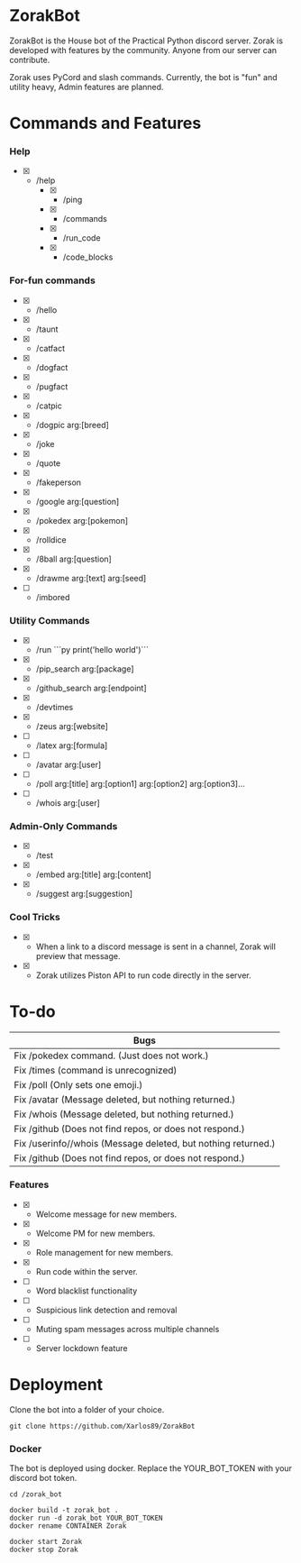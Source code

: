 
# ZorakBot
ZorakBot is the House bot of the Practical Python discord server. Zorak is developed with features by the community. Anyone from our server can contribute. 

Zorak uses PyCord and slash commands. 
Currently, the bot is "fun" and utility heavy, Admin features are planned. 

# Commands and Features
### Help
- [X] - /help
	- [X] - /ping
	- [X] - /commands
	- [X] - /run_code
	- [X] - /code_blocks

### For-fun commands
- [X] - /hello
- [X] - /taunt
- [X] - /catfact
- [X] - /dogfact
- [X] - /pugfact
- [X] - /catpic
- [X] - /dogpic arg:[breed]
- [X] - /joke
- [X] - /quote
- [X] - /fakeperson
- [X] - /google arg:[question]
- [X] - /pokedex arg:[pokemon]
- [X] - /rolldice
- [X] - /8ball arg:[question]
- [X] - /drawme arg:[text] arg:[seed]
- [ ] - /imbored

### Utility Commands
- [X] - /run \`\`\`py print('hello world')\`\`\`
- [X] - /pip_search arg:[package]
- [X] - /github_search arg:[endpoint]
- [X] - /devtimes
- [X] - /zeus arg:[website]
- [ ] - /latex arg:[formula]
- [ ] - /avatar arg:[user]
- [ ] - /poll arg:[title] arg:[option1] arg:[option2] arg:[option3]...
- [ ] - /whois arg:[user]

### Admin-Only Commands
- [X] - /test
- [X] - /embed arg:[title] arg:[content]
- [X] - /suggest arg:[suggestion]

### Cool Tricks
- [X] - When a link to a discord message is sent in a channel, Zorak will preview that message.
- [X] - Zorak utilizes Piston API to run code directly in the server.


# To-do
| Bugs |
|--|
| Fix /pokedex command. (Just does not work.) |
| Fix /times (command is unrecognized) |
| Fix /poll (Only sets one emoji.) | |
| Fix /avatar (Message deleted, but nothing returned.) |
| Fix /whois (Message deleted, but nothing returned.) | 
| Fix /github (Does not find repos, or does not respond.) |
| Fix /userinfo//whois (Message deleted, but nothing returned.) |
| Fix /github (Does not find repos, or does not respond.) |



### Features
- [X] - Welcome message for new members.
- [X] - Welcome PM for new members.
- [X] - Role management for new members.
- [X] - Run code within the server.
- [ ] - Word blacklist functionality
- [ ] - Suspicious link detection and removal
- [ ] - Muting spam messages across multiple channels
- [ ] - Server lockdown feature




# Deployment
Clone the bot into a folder of your choice. 

```
git clone https://github.com/Xarlos89/ZorakBot
```
### Docker
The bot is deployed using docker. Replace the YOUR_BOT_TOKEN with your discord bot token. 
```
cd /zorak_bot

docker build -t zorak_bot .
docker run -d zorak_bot YOUR_BOT_TOKEN
docker rename CONTAINER Zorak

docker start Zorak
docker stop Zorak
```
